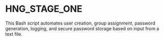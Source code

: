 # HNG_STAGE_ONE
This Bash script automates user creation, group assignment, password generation, logging, and secure password storage based on input from a text file.
